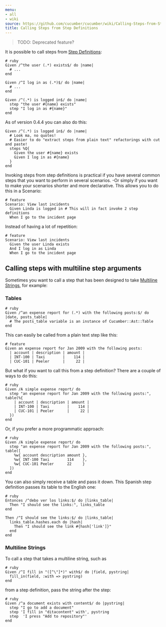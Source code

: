 ```yaml
---
menu:
- all
- wiki
source: https://github.com/cucumber/cucumber/wiki/Calling-Steps-from-Step-Definitions/
title: Calling Steps from Step Definitions
---
```


> TODO: Deprecated feature?

It is possible to call steps from [Step Definitions](/cucumber/step-definitions/):

```
# ruby
Given /^the user (.*) exists$/ do |name|
  # ...
end

Given /^I log in as (.*)$/ do |name|
  # ...
end

Given /^(.*) is logged in$/ do |name|
  step "the user #{name} exists"
  step "I log in as #{name}"
end
```

As of version 0.4.4 you can also do this:

```
Given /^(.*) is logged in$/ do |name|
  # Look ma, no quotes!
  # Easier to do "extract steps from plain text" refactorings with cut and paste!
  steps %Q{
    Given the user #{name} exists
    Given I log in as #{name}
  }
end
```

Invoking steps from step definitions is practical if you have several common steps that you want to perform in several scenarios. -Or simply if you want to make your scenarios shorter and more declarative. This allows you to do this in a Scenario:

```
# feature
Scenario: View last incidents
  Given Linda is logged in # This will in fact invoke 2 step definitions
  When I go to the incident page
```

Instead of having a lot of repetition:

```
# feature
Scenario: View last incidents
  Given the user Linda exists
  And I log in as Linda
  When I go to the incident page
```

## Calling steps with multiline step arguments

Sometimes you want to call a step that has been designed to take [Multiline Strings](#multiline-strings), for example:

### Tables

```
# ruby
Given /^an expense report for (.*) with the following posts:$/ do |date, posts_table|
  # The posts_table variable is an instance of Cucumber::Ast::Table
end
```

This can easily be called from a plain text step like this:

```
# feature
Given an expense report for Jan 2009 with the following posts:
  | account | description | amount |
  | INT-100 | Taxi        |    114 |
  | CUC-101 | Peeler      |     22 |
```

But what if you want to call this from a step definition? There are a couple of ways to do this:

```
# ruby
Given /A simple expense report/ do
  step "an expense report for Jan 2009 with the following posts:", table(%{
    | account | description | amount |
    | INT-100 | Taxi        |    114 |
    | CUC-101 | Peeler      |     22 |
  })
end
```

Or, if you prefer a more programmatic approach:

```
# ruby
Given /A simple expense report/ do
  step "an expense report for Jan 2009 with the following posts:", table([
    %w{ account description amount },
    %w{ INT-100 Taxi        114    },
    %w{ CUC-101 Peeler      22     }
  ])
end
```

You can also simply receive a table and pass it down. This Spanish step definition passes its table to the English one:

```
# ruby
Entonces /^debo ver los links:$/ do |links_table|
  Then "I should see the links:", links_table
end

Then /^I should see the links:$/ do |links_table|
  links_table.hashes.each do |hash|
    Then "I should see the link #{hash['link']}"
  end
end
```

### Multiline Strings

To call a step that takes a multiline string, such as

```
# ruby
Given /^I fill in "([^\"]*)" with$/ do |field, pystring|
  fill_in(field, :with => pystring)
end
```

from a step definition, pass the string after the step:

```
# ruby
Given /^a document exists with content$/ do |pystring|
  step "I go to add a document"
  step 'I fill in "ditacontent" with', pystring
  step  'I press "Add to repository"'
end
```
